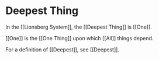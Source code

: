 # Deepest Thing
In the [[Lionsberg System]], the [[Deepest Thing]] is [[One]]. 

[[One]] is the [[One Thing]] upon which [[All]] things depend. 

For a definition of [[Deepest]], see [[Deepest]]. 
